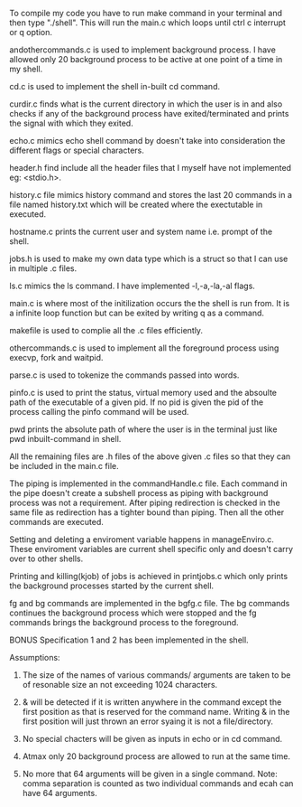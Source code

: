 To compile my code you have to run make command in your terminal and then type "./shell". This will run the main.c which loops until ctrl c interrupt or q option.

andothercommands.c is used to implement background process. I have allowed only 20 background process to be active at one point of a time in my shell.

cd.c is used to implement the shell in-built cd command.

curdir.c finds what is the current directory in which the user is in and also checks if any of the background process have exited/terminated and prints the signal with which they exited.

echo.c mimics echo shell command by doesn't take into consideration the different flags or special characters.

header.h find include all the header files that I myself have not implemented eg: <stdio.h>.

history.c file mimics history command and stores the last 20 commands in a file named history.txt which will be created where the exectutable in executed.

hostname.c prints the current user and system name i.e. prompt of the shell.

jobs.h is used to make my own data type which is a struct so that I can use in multiple .c files.

ls.c mimics the ls command. I have implemented -l,-a,-la,-al flags.

main.c is where most of the initilization occurs the the shell is run from. It is a infinite loop function but can be exited by writing q as a command.

makefile is used to complie all the .c files efficiently.

othercommands.c is used to implement all the foreground process using execvp, fork and waitpid.

parse.c is used to tokenize the commands passed into words.

pinfo.c is used to print the status, virtual memory used and the absoulte path of the executable of a given pid. If no pid is given the pid of the process calling the pinfo command will be used.

pwd prints the absolute path of where the user is in the terminal just like pwd inbuilt-command in shell.

All the remaining files are .h files of the above given .c files so that they can be included in the main.c file.

The piping is implemented in the commandHandle.c file. Each command in the pipe doesn't create a subshell process as piping with background process was not a requirement. After piping redirection is checked in the same file as redirection has a tighter bound than piping. Then all the other commands are executed.

Setting and deleting a enviroment variable happens in manageEnviro.c. These enviroment variables are current shell specific only and doesn't carry over to other shells.

Printing and killing(kjob) of jobs is achieved in printjobs.c which only prints the background processes started by the current shell.

fg and bg commands are implemented in the bgfg.c file. The bg commands continues the background process which were stopped and the fg commands brings the background process to the foreground.

BONUS Specification 1 and 2 has been implemented in the shell.

Assumptions:

1. The size of the names of various commands/ arguments are taken to be of resonable size an not exceeding 1024 characters.

2. & will be detected if it is written anywhere in the command except the first position as that is reserved for the command name. Writing & in the first position will just thrown an error syaing it is not a file/directory.

3. No special chacters will be given as inputs in echo or in cd command.

4. Atmax only 20 background process are allowed to run at the same time.

5. No more that 64 arguments will be given in a single command. Note: comma separation is counted as two individual commands and ecah can have 64 arguments.
